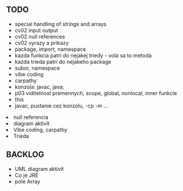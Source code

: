 ## TODO

- special handling of strings and arrays
- cv02 input output
- cv02 null references
- cv02 vyrazy a prikazy
- package, import, namespace
- kazda funkcia patri do nejakej triedy - vola sa to metoda
- kazda trieda patri do nejakeho package
- subor, namespace
- vibe coding
- carpathy
- konzola: javac, java; 
- p03 viditelnost premennych, scope, global, nonlocal, inner funkcie
- this
- javac, pustanie cez konzolu, -cp -m ...
<li>null referencia</li>

<li>diagram aktivít</li>
<li>Vibe coding, carpathy</li>
<li>Trieda</li>


## BACKLOG

- UML diagram aktivít
- Co je JRE
- pole Array

